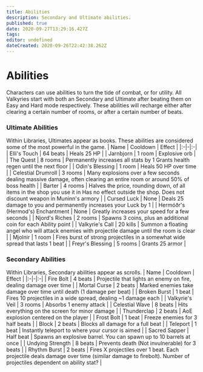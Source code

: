 ```yaml
---
title: Abilities
description: Secondary and Ultimate abilities.
published: true
date: 2020-09-27T13:29:16.427Z
tags: 
editor: undefined
dateCreated: 2020-09-26T22:42:38.262Z
---
```


# Abilities
Characters can use abilities to turn the tide of combat, or for utility.  All Valkyries start with both an Secondary and Ultimate after beating them on Easy and Hard mode respectively.  These abilities will recharge either after clearing a certain number of rooms, or after a certain number of beats.

### Ultimate Abilities
Within Libraries, Ultimates appear as books.  These abilities are considered some of the most powerful in the game.
| Name | Cooldown | Effect |
|:-|-|:-|
| Elli's Touch | 64 beats | Heals 25 HP |
| Jarnbjorn | 1 room | Explosive orb |
| The Quest | 8 rooms | Permanently increases all stats by 1 Grants health regen until the next floor |
| Odin's Blessing | 1 room | Heals 50 HP over time |
| Celestial Drumroll | 3 rooms | Many explosions over a few seconds dealing massive damage, often clearing an entire room or around 50% of boss health |
| Barter | 4 rooms | Halves the price, rounding down, of all items in the shop you use it in Has no effect outside the shop. Does not discount weapon in Muninn's armory |
| Cursed Luck | None | Deals 25 damage to you and permanently increases your Luck by 1 |
| Hermóðr's (Hermod's) Enchantment | None | Greatly increases your speed for a few seconds |
| Njord's Riches | 2 rooms | Spawns 3 coins, plus an additional coin for each Ability point |
| Valkyrie's Call | 20 kills | Summon a floating angel who will attack enemies with projectile damage until the room is clear |
| Mjolnir | 1 room | Fires burst of strong projectiles in a somewhat wide spread that lasts 1 beat |
| Freyr's Blessing | 5 rooms | Grants 25 armor |

### Secondary Abilities
Within Libraries, Secondary abilities appear as scrolls.
| Name | Cooldown | Effect |
|:-|-|:-|
| Fire Bolt | 4 beats | Projectile that lights an enemy on fire, dealing damage over time |
| Mortal Curse | 2 beats | Marked enemies take damage over time until death (1 damage per beat) |
| Broken Burst | 1 beat | Fires 10 projectiles in a wide spread, dealing ~1 damage each |
| Valkyrie's Veil | 3 rooms | Absorbs 1 enemy attack |
| Celestial Wave | 8 beats | Hits everything on the screen for minor damage |
| Thunderclap | 2 beats | AoE explosion centered on the player |
| Frost Bolt | 1 beat | Freeze enemies for 3 half beats |
| Block | 2 beats | Blocks all damage for a full beat |
| Teleport | 1 beat | Instantly teleport to where your cursor is aimed |
| Sacred Sapper | Half beat | Spawns an explosive barrel. You can spawn up to 10 barrels at once |
| Undying Strength | 8 beats | Prevents death (Not invulnerable) for 3 beats |
| Rhythm Burst | 2 beats | Fires X projectiles over 1 beat. Each projectile deals damage over time (similar damage to firebolt).  Number of projectiles dependent on ability stat? |